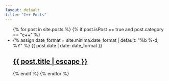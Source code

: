 ```yaml
---
layout: default
title: "C++ Posts"
---
```

<div class="body">
  <ul class="post-list">
    {% for post in site.posts %}
        {% if post.isPost == true and post.category == "c++" %}
          <li>
            {% assign date_format = site.minima.date_format | default: "%b %-d, %Y" %}
            <span class="post-meta">{{ post.date | date: date_format }}</span>
            <h2>
              <a class="post-link" href="{{ post.url | relative_url }}">{{ post.title | escape }}</a>
            </h2>
          </li>
        {% endif %}
    {% endfor %}
  </ul>
</div>

